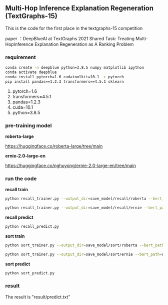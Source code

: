 ## Multi-Hop Inference Explanation Regeneration (TextGraphs-15)



This is the code for the first place in the textgraphs-15 competition

paper ：DeepBlueAI at TextGraphs 2021 Shared Task: Treating Multi-HopInference Explanation Regeneration as A Ranking Problem

### requirement

```bash
conda create -n deepblue python=3.8.5 numpy matplotlib ipython
conda activate deepblue
conda install pytorch=1.6 cudatoolkit=10.1 -c pytorch
pip install pandas==1.2.3 transformers==4.5.1 sklearn
```

1. pytorch=1.6
2. transformers=4.5.1
3. pandas=1.2.3
4. cuda=10.1
5. python=3.8.5



### pre-training model

**roberta-large**

https://huggingface.co/roberta-large/tree/main

**ernie-2.0-large-en**

https://huggingface.co/nghuyong/ernie-2.0-large-en/tree/main



### run the code

**recall train**

```bash
python recall_trainer.py --output_dir=save_model/recall/roberta --bert_path=roberta-large --per_gpu_batch_size 48 
```

```bash
python recall_trainer.py --output_dir=save_model/recall/ernie --bert_path=nghuyong/ernie-2.0-large-en --per_gpu_batch_size 48 
```

**recall predict**

```bash
python recall_predict.py
```

**sort train**

```bash
python sort_trainer.py --output_dir=save_model/sort/roberta --bert_path=roberta-large --per_gpu_batch_size 48
```

```bash
python sort_trainer.py --output_dir=save_model/sort/ernie --bert_path=nghuyong/ernie-2.0-large-en --per_gpu_batch_size 48
```

**sort predict**

```bash
python sort_predict.py
```



### result

The result is  "result/predict.txt"
